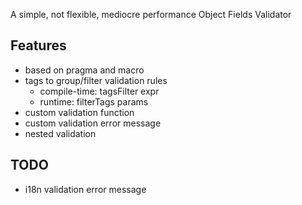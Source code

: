 
A simple, not flexible, mediocre performance Object Fields Validator

## Features

* based on pragma and macro
* tags to group/filter validation rules
    *  compile-time: tagsFilter expr
    *  runtime: filterTags params
* custom validation function
* custom validation error message 
* nested validation

## TODO

* i18n validation error message


